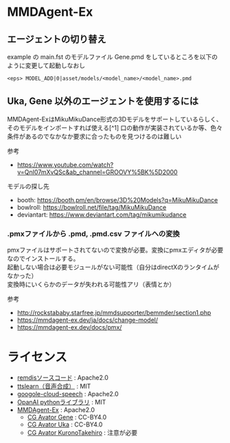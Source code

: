 # MMDAgent-Ex

## エージェントの切り替え
example の main.fst のモデルファイル Gene.pmd をしているところを以下のように変更して起動しなおし

```code:fst
<eps> MODEL_ADD|0|asset/models/<model_name>/<model_name>.pmd
```

## Uka, Gene 以外のエージェントを使用するには
MMDAgent-ExはMikuMikuDance形式の3Dモデルをサポートしているらしく、そのモデルをインポートすれば使える[^1]
口の動作が実装されているか等、色々条件があるのでなかなか要求に合ったものを見つけるのは難しい

参考
- https://www.youtube.com/watch?v=QnI07mXvQSc&ab_channel=GROOVY%5BK%5D2000

モデルの探し先
- booth: https://booth.pm/en/browse/3D%20Models?q=MikuMikuDance
- bowlroll: https://bowlroll.net/file/tag/MikuMikuDance
- deviantart: https://www.deviantart.com/tag/mikumikudance

### .pmxファイルから .pmd, .pmd.csv ファイルへの変換
pmxファイルはサポートされてないので変換が必要。変換にpmxエディタが必要なのでインストールする。\
起動しない場合は必要モジュールがない可能性（自分はdirectXのランタイムがなかった）\
変換時にいくらかのデータが失われる可能性アリ（表情とか）

参考
- http://rockstababy.starfree.jp/mmdsupporter/bemmder/section1.php
- https://mmdagent-ex.dev/ja/docs/change-model/
- https://mmdagent-ex.dev/docs/pmx/

# ライセンス

- [remdisソースコード](https://github.com/remdis/remdis) : Apache2.0
- [ttslearn（音声合成）](https://github.com/r9y9/ttslearn) : MIT
- [googole-cloud-speech](https://pypi.org/project/google-cloud-speech/) : Apache2.0
- [OpanAI pythonライブラリ](https://github.com/openai/openai-python) : MIT
- [MMDAgent-Ex](https://mmdagent-ex.dev/ja/docs/license-and-guideline/) : Apache2.0
  - [CG Avator Gene](https://github.com/mmdagent-ex/gene/blob/main/README.ja.md) : CC-BY4.0
  - [CG Avator Uka](https://github.com/mmdagent-ex/uka/blob/main/README.ja.md) : CC-BY4.0
  - [CG Avator KuronoTakehiro](https://booth.pm/en/items/3520385) : 注意が必要


